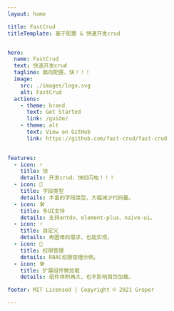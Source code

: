 ```yaml
---
layout: home

title: FastCrud
titleTemplate: 基于配置 & 快速开发crud


hero:
  name: FastCrud
  text: 快速开发crud
  tagline: 面向配置，快！！！
  image:
    src: ./images/logo.svg
    alt: FastCrud
  actions:
    - theme: brand
      text: Get Started
      link: /guide/
    - theme: alt
      text: View on GitHub
      link: https://github.com/fast-crud/fast-crud
	  

features:
  - icon: ⚡️
    title: 快
    details: 开发crud，快如闪电！！！
  - icon: 🖖
    title: 字段类型
    details: 丰富的字段类型，大幅减少代码量。
  - icon: 🛠️
    title: 多UI支持
    details: 支持antdv、element-plus、naive-ui。
  - icon: ⚡️
    title: 自定义
    details: 再困难的需求，也能实现。
  - icon: 🖖 
    title: 权限管理
    details: RBAC权限管理示例。
  - icon: 🛠️
    title: 扩展组件懒加载
    details: 组件体积再大，也不影响首页加载。

footer: MIT Licensed | Copyright © 2021 Greper

---
```

